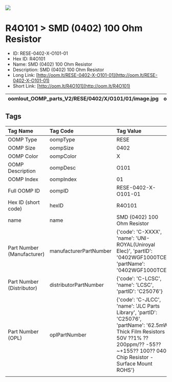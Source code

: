 


  
![][im]
# R4O101 > SMD (0402) 100 Ohm Resistor

- ID: RESE-0402-X-O101-01
- Hex ID: R4O101
- Name: SMD (0402) 100 Ohm Resistor
- Description: SMD (0402) 100 Ohm Resistor
- Long Link: [http://oom.lt/RESE-0402-X-O101-01](http://oom.lt/RESE-0402-X-O101-01)
- Short Link: [http://oom.lt/R4O101](http://oom.lt/R4O101)
  

|oomlout_OOMP_parts_V2/RESE/0402/X/O101/01/image.jpg|oomlout_OOMP_parts_V2/RESE/0402/X/O101/01/image_BOTTOM.jpg|||
| :---: | :---: | :---: | :---: |

## Tags
  

|Tag Name|Tag Code|Tag Value|
| :--- | :--- | :--- |
|OOMP Type|oompType|RESE|
|OOMP Size|oompSize|0402|
|OOMP Color|oompColor|X|
|OOMP Description|oompDesc|O101|
|OOMP Index|oompIndex|01|
|Full OOMP ID|oompID|RESE-0402-X-O101-01|
|Hex ID (short code)|hexID|R4O101|
|name|name|SMD (0402) 100 Ohm Resistor|
|Part Number (Manufacturer)|manufacturerPartNumber|{'code': 'C-XXXX', 'name': 'UNI-ROYAL(Uniroyal Elec)', 'partID': '0402WGF1000TCE', 'partName': '0402WGF1000TCE'}|
|Part Number (Distributor)|distributorPartNumber|{'code': 'C-LCSC', 'name': 'LCSC', 'partID': 'C25076'}|
|Part Number (OPL)|oplPartNumber|{'code': 'C-JLCC', 'name': 'JLC Parts Library', 'partID': 'C25076', 'partName': '62.5mW Thick Film Resistors 50V ??1% ??200ppm/?? -55??~+155?? 100?? 0402  Chip Resistor - Surface Mount ROHS'}|
||||



[im]: RESE/0402/X/O101/01/image_450.jpg
